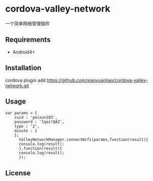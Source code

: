# cordova-valley-network
一个简单网络管理插件

## Requirements
- Android4+

## Installation

cordova plugin add https://github.com/xiaoyuanliao/cordova-valley-network.git


## Usage
```
var params = {
    ssid : 'peixun103',
    password : '1qaz!QAZ',
    type : '2',
    minute : 1
    };
      ValleyNetworkManager.connectWifi(params,function(result){
      console.log(result);
      },function(result){
      console.log(result);
      });
```

## License

